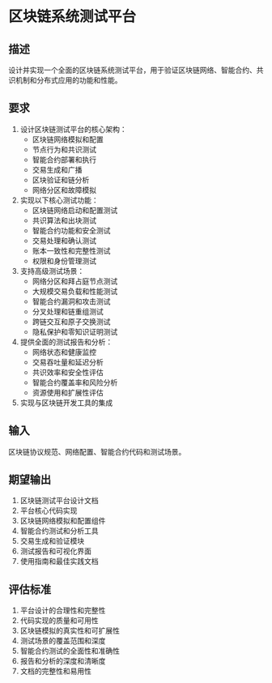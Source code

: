 # 区块链系统测试平台

## 描述
设计并实现一个全面的区块链系统测试平台，用于验证区块链网络、智能合约、共识机制和分布式应用的功能和性能。

## 要求
1. 设计区块链测试平台的核心架构：
   - 区块链网络模拟和配置
   - 节点行为和共识测试
   - 智能合约部署和执行
   - 交易生成和广播
   - 区块验证和链分析
   - 网络分区和故障模拟
2. 实现以下核心测试功能：
   - 区块链网络启动和配置测试
   - 共识算法和出块测试
   - 智能合约功能和安全测试
   - 交易处理和确认测试
   - 账本一致性和完整性测试
   - 权限和身份管理测试
3. 支持高级测试场景：
   - 网络分区和拜占庭节点测试
   - 大规模交易负载和性能测试
   - 智能合约漏洞和攻击测试
   - 分叉处理和链重组测试
   - 跨链交互和原子交换测试
   - 隐私保护和零知识证明测试
4. 提供全面的测试报告和分析：
   - 网络状态和健康监控
   - 交易吞吐量和延迟分析
   - 共识效率和安全性评估
   - 智能合约覆盖率和风险分析
   - 资源使用和扩展性评估
5. 实现与区块链开发工具的集成

## 输入
区块链协议规范、网络配置、智能合约代码和测试场景。

## 期望输出
1. 区块链测试平台设计文档
2. 平台核心代码实现
3. 区块链网络模拟和配置组件
4. 智能合约测试和分析工具
5. 交易生成和验证模块
6. 测试报告和可视化界面
7. 使用指南和最佳实践文档

## 评估标准
1. 平台设计的合理性和完整性
2. 代码实现的质量和可用性
3. 区块链模拟的真实性和可扩展性
4. 测试场景的覆盖范围和深度
5. 智能合约测试的全面性和准确性
6. 报告和分析的深度和清晰度
7. 文档的完整性和易用性